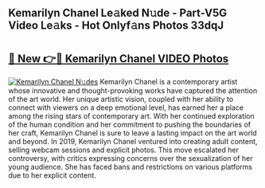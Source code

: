 ## Kemarilyn Chanel Le𝚊ked N𝚞de - Part-V5G Video Le𝚊ks - Hot Onlyf𝚊ns Photos 33dqJ

# <h2><a href="http://ab97866.deff.icu/?id=Kemarilyn+Chanel">🔗 New 👉🔴 Kemarilyn Chanel VIDEO Photos</a></h2>

[![Kemarilyn Chanel N𝚞des](https://i.imgur.com/rIISA9y.gif)](http://ab97866.deff.icu/?id=Kemarilyn+Chanel)
Kemarilyn Chanel is a contemporary artist whose innovative and thought-provoking works have captured the attention of the art world. Her unique artistic vision, coupled with her ability to connect with viewers on a deep emotional level, has earned her a place among the rising stars of contemporary art. With her continued exploration of the human condition and her commitment to pushing the boundaries of her craft, Kemarilyn Chanel is sure to leave a lasting impact on the art world and beyond. In 2019, Kemarilyn Chanel ventured into creating adult content, selling webcam sessions and explicit photos. This move escalated her controversy, with critics expressing concerns over the sexualization of her young audience. She has faced bans and restrictions on various platforms due to her explicit content.
